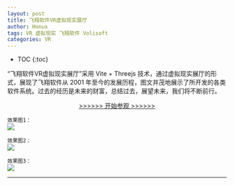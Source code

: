```yaml
---
layout: post
title: 飞翔软件VR虚拟现实展厅
author: Honux
tags: VR 虚拟现实 飞翔软件 Volisoft
categories: VR
---
```


* TOC
{:toc}

“飞翔软件VR虚拟现实展厅”采用 Vite + Threejs 技术，通过虚拟现实展厅的形式，展现了飞翔软件从 2001 年至今的发展历程，图文并茂地展示了所开发的各类软件系统。过去的经历是未来的财富，总结过去，展望未来，我们将不断前行。

<p style="text-align: center;">
    <a href="http://museum.ihonux.com:97/vr/volisoft/" target="_blank"> >>>>>> 开始参观 >>>>>> </a>
</p>


`效果图1：`<br/>
<a data-fancybox="gallery" href="{{'/vr-hall-volisoft-1.png' | prepend: site.imgrepo }}">
    <img src="{{'/small/vr-hall-volisoft-1.jpg' | prepend: site.imgrepo }}" />
</a>

`效果图2：`<br/>
<a data-fancybox="gallery" href="{{'/vr-hall-volisoft-2.png' | prepend: site.imgrepo }}">
    <img src="{{'/small/vr-hall-volisoft-2.jpg' | prepend: site.imgrepo }}" />
</a>

`效果图3：`<br/>
<a data-fancybox="gallery" href="{{'/vr-hall-volisoft-3.png' | prepend: site.imgrepo }}">
    <img src="{{'/small/vr-hall-volisoft-3.jpg' | prepend: site.imgrepo }}" />
</a>

---
